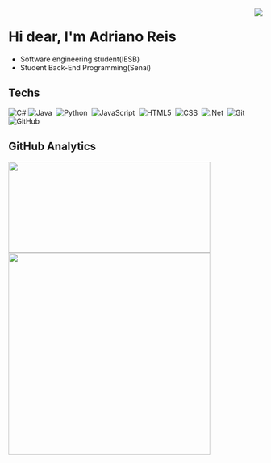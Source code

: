 <img align="right" src="https://user-images.githubusercontent.com/103850682/192527742-94ef5ade-0850-4a7b-9e29-5e1a01301c84.png">

# Hi dear, I'm Adriano Reis 

- Software engineering student(IESB)
- Student Back-End Programming(Senai)

## Techs

![C#](https://img.shields.io/badge/-C%23-05122A?style=flat&logo=C%23)
![Java](https://img.shields.io/badge/-Java-05122A?style=flat&logo=JS)&nbsp;
![Python](https://img.shields.io/badge/-Python-05122A?style=flat&logo=PY)&nbsp;
![JavaScript](https://img.shields.io/badge/-JavaScript-05122A?style=flat&logo=javascript)&nbsp;
![HTML5](https://img.shields.io/badge/-HTML-05122A?style=flat&logo=html5)&nbsp;
![CSS](https://img.shields.io/badge/-CSS-05122A?style=flat&logo=CSS3&logoColor=157286)&nbsp;
![.Net](https://img.shields.io/badge/-.NET-05122A?style=flat&logo=.NET)&nbsp;
![Git](https://img.shields.io/badge/-Git-05122A?style=flat&logo=git)&nbsp;
![GitHub](https://img.shields.io/badge/-GitHub-05122A?style=flat&logo=github)&nbsp;

## GitHub Analytics

<div>
  <a href="https://github.com/Drireis">
  <img height="180em" width="400em" src="https://github-readme-stats.vercel.app/api?username=Drireis&show_icons=true&theme=vision&include_all_commits=true&count_private=true"/>
  <img width="400em" src="https://github-readme-stats.vercel.app/api/top-langs/?username=Drireis&langs_count=8&https://github.com/Drireis/github-readme-stats"/>
  
</div>  

